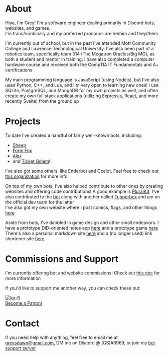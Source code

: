 # About
Hiya, I'm Grey! I'm a software engineer dealing primarily in Discord bots, websites, and games.  
I'm trans/nonbinary and my preferred pronouns are he/him and they/them

I'm currently out of school, but in the past I've attended Mott Community College and Lawrence Technological University. I've also been part of a robotics team, specifically team 314 (The Megatron Oracles/Big MO), as both a student and mentor in training. I have also completed a computer hardware course and received both the CompTIA IT Fundamentals and A+ certifications

My main programming language is JavaScript (using Nodejs), but I've also used Python, C++, and Lua, and I'm very open to learning new ones! I use SQLite, PostgreSQL, and MongoDB for my own projects as well, and often create my own full stack applications (utilizing Expressjs, React, and more recently Svelte) from the ground up

# Projects

To date I've created a handful of fairly well-known bots, including:
- [Sheep](https://github.com/greys-bots/sheep)
- [Form Fox](https://github.com/greys-bots/form-fox)
- [Alex](https://github.com/greys-bots/alex)
- and [Ticket Golem](https://github.com/greys-bots/ticket-golem)!

I've also got some others, like Enderbot and Ocelot. Feel free to check out [this organization](https://github.com/greys-bots) for more info

On top of my own bots, I've also helped contribute to other ones by creating websites and offering code contributions! A good example is [PluralKit](https://pk.greysdawn.com). I've also contributed to the [bot](https://github.com/xSke/Pluralkit) along with another called [Tupperbox](https://github.com/Runi-c/Tupperbox) and am on the official dev team for the latter  
I've also got my own website where I post comics, flags, and other things [here](https://greysdawn.com)

Aside from bots, I've dabbled in game design and other small endeavors. I have a prototype DID-oriented notes app [here](https://github.com/greysdawn/syscomm) and a prototype game [here](https://github.com/greysdawn/anima-ptt)  
There's also a personal markdown site [here](https://github.com/greysdawn/md-bin) and a (no longer used) link shortener site [here](https://github.com/greysdawn/linkcutter)

# Commissions and Support
I'm currently offering bot and website commissions! Check out [this doc](https://docs.google.com/document/d/1hvqvqdWj0mpHeNjo_mr2AHF7La32nkp4BDLxO1dvTHw/edit?usp=drivesdk) for more information

If you'd like to support me another way, you can check these out:

[![ko-fi](https://ko-fi.com/img/githubbutton_sm.svg)](https://ko-fi.com/T6T0KHQ7)  
[Become a Patron!](https://www.patreon.com/bePatron?u=19274323)

# Contact
If you need help with anything, feel free to email me at greysdawn@gmail.com, DM me on Discord @ (GS)#6969, or join my [bot support server](https://discord.gg/EvDmXGt)
